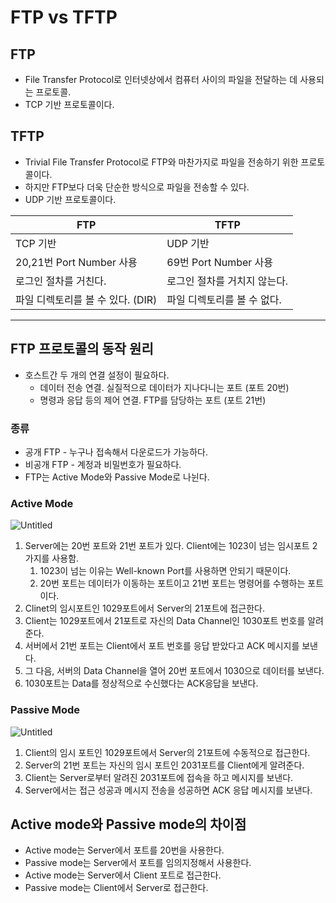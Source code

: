 # FTP vs TFTP

## FTP

- File Transfer Protocol로 인터넷상에서 컴퓨터 사이의 파일을 전달하는 데 사용되는 프로토콜.
- TCP 기반 프로토콜이다.

## TFTP

- Trivial File Transfer Protocol로 FTP와 마찬가지로 파일을 전송하기 위한 프로토콜이다.
- 하지만 FTP보다 더욱 단순한 방식으로 파일을 전송할 수 있다.
- UDP 기반 프로토콜이다.

| FTP  | TFTP |
| --- | --- |
| TCP 기반 | UDP 기반 |
| 20,21번 Port Number 사용 | 69번 Port Number 사용 |
| 로그인 절차를 거친다.  | 로그인 절차를 거치지 않는다.  |
| 파일 디렉토리를 볼 수 있다. (DIR) | 파일 디렉토리를 볼 수 없다.  |

---

## FTP 프로토콜의 동작 원리

- 호스트간 두 개의 연결 설정이 필요하다.
    - 데이터 전송 연결. 실질적으로 데이터가 지나다니는 포트 (포트 20번)
    - 명령과 응답 등의 제어 연결. FTP를 담당하는 포트 (포트 21번)

### 종류

- 공개 FTP - 누구나 접속해서 다운로드가 가능하다.
- 비공개 FTP - 계정과 비밀번호가 필요하다.
- FTP는 Active Mode와 Passive Mode로 나뉜다.

### Active Mode

![Untitled](https://1.bp.blogspot.com/-WBjojdH1bfw/W5EZEGlXsLI/AAAAAAAAAPY/6NRa-Q-tK9IJe9iNFzaeEy0420x9HpBNACLcBGAs/s400/2.png)
1. Server에는 20번 포트와 21번 포트가 있다. Client에는 1023이 넘는 임시포트 2가지를 사용함. 
    1. 1023이 넘는 이유는 Well-known Port를 사용하면 안되기 때문이다.
    2. 20번 포트는 데이터가 이동하는 포트이고 21번 포트는 명령어를 수행하는 포트이다.
2. Clinet의 임시포트인 1029포트에서 Server의 21포트에 접근한다. 
3. Client는 1029포트에서 21포트로 자신의 Data Channel인 1030포트 번호를 알려준다.
4. 서버에서 21번 포트는 Client에서 포트 번호를 응답 받았다고 ACK 메시지를 보낸다.
5. 그 다음, 서버의 Data Channel을 열어 20번 포트에서 1030으로 데이터를 보낸다. 
6. 1030포트는 Data를 정상적으로 수신했다는 ACK응답을 보낸다. 

### Passive Mode

![Untitled](https://3.bp.blogspot.com/-A_nxbm7dirk/W5EZ4TJVyCI/AAAAAAAAAPg/A65pFFNAr4smHb0DuTW6sJaW4MCwqf_uQCLcBGAs/s400/2.png)
1. Client의 임시 포트인 1029포트에서 Server의 21포트에 수동적으로 접근한다. 
2. Server의 21번 포트는 자신의 임시 포트인 2031포트를 Client에게 알려준다.
3. Client는 Server로부터 알려진 2031포트에 접속을 하고 메시지를 보낸다. 
4. Server에서는 접근 성공과 메시지 전송을 성공하면 ACK 응답 메시지를 보낸다. 

## Active mode와 Passive mode의 차이점

- Active mode는 Server에서 포트를 20번을 사용한다.
- Passive mode는 Server에서 포트를 임의지정해서 사용한다.
- Active mode는 Server에서 Client 포트로 접근한다.
- Passive mode는 Client에서 Server로 접근한다.